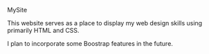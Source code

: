 MySite

This website serves as a place to display my web design skills using primarily HTML and CSS.

I plan to incorporate some Boostrap features in the future. 
